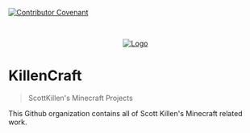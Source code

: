 [![Contributor Covenant](https://img.shields.io/badge/Contributor%20Covenant-2.1-4baaaa.svg)](CODE_OF_CONDUCT.md)

<!-- ORGANIZATION LOGO -->
<br />
<p align="center">
  <a href="https://github.com/KillenCraft">
    <img src="https://avatars.githubusercontent.com/u/178344863?s=200&v=4" alt="Logo">
  </a>
</p>

# KillenCraft
> ScottKillen's Minecraft Projects



This Github organization contains all of Scott Killen's Minecraft related work.

